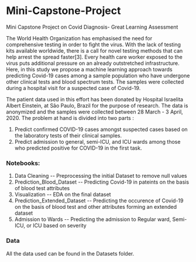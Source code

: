 # Mini-Capstone-Project
Mini Capstone Project on Covid Diagnosis- Great Learning Assessment

The World Health Organization has emphasised the need for comprehensive testing in order to fight the virus. With the lack of testing kits available worldwide, there is a call for novel testing methods that can help arrest the spread faster[3]. Every health care worker exposed to the virus puts additional pressure on an already outstretched infrastructure. Here, in this study we propose a machine learning approach towards predicting Covid-19 cases among a sample population who have undergone other clinical tests and blood spectrum tests. The samples were collected during a hospital visit for a suspected case of Covid-19. 

The patient data used in this effort has been donated by Hospital Israelita Albert Einstein, at São Paulo, Brazil for the purpose of research. The data is anonymized and the samples were collected between 28 March - 3 April, 2020. The problem at hand is divided into two parts : 

1. Predict confirmed COVID-19 cases amongst suspected cases based on the laboratory tests of their clinical samples. 
2. Predict admission to general, semi-ICU, and ICU wards among those who predicted positive for COVID-19 in the first task.

### Notebooks:
1. Data Cleaning -- Preprocessing the initial Dataset to remove null values
2. Prediction_Blood_Dataset -- Predicting Covid-19 in  pateints on the basis of blood test attributes
3. Visualization -- EDA on the final dataset
4. Prediction_Extended_Dataset -- Predicting the occurence of Covid-19 on the basis of blood test and other attributes forming an extended dataset
5. Admission to Wards -- Predicting the admission to Regular ward, Semi-ICU, or ICU based on severity

### Data
All the data used can be found in the Datasets folder. 
